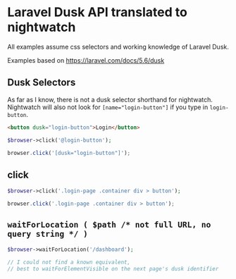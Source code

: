 # Laravel Dusk API translated to nightwatch

All examples assume css selectors and working knowledge of Laravel Dusk. 

Examples based on https://laravel.com/docs/5.6/dusk

## Dusk Selectors

As far as I know, there is not a dusk selector shorthand for nightwatch. Nightwatch will also not look for `[name="login-button"]` if you type in `login-button`.

```html
<button dusk="login-button">Login</button>
```

```php
$browser->click('@login-button');
```

```js
browser.click('[dusk="login-button"]');
```

## click

```php
$browser->click('.login-page .container div > button');
```

```js
browser.click('.login-page .container div > button');
```

## `waitForLocation ( $path /* not full URL, no query string */ )`

```php
$browser->waitForLocation('/dashboard');
```

```js
// I could not find a known equivalent,
// best to waitForElementVisible on the next page's dusk identifier
```
